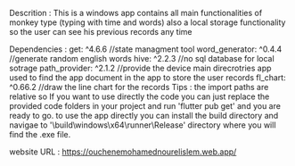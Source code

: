 Descrition : This is a windows app contains all main functionalities of monkey type (typing with time and words) also a local storage functionality so the user can see his previous records any time

Dependencies : 
  get: ^4.6.6 //state managment tool
  word_generator: ^0.4.4 //generate random english words
  hive: ^2.2.3 //no sql database for local sotrage
  path_provider: ^2.1.2 //provide the device main direcrotries app used to find the app document in the app to store the user records
  fl_chart: ^0.66.2 //draw the line chart for the records
Tips : 
  the import paths are relative so If you want to use directly the code you can just replace the provided code folders in your project and run 'flutter pub get' and you are ready to go.
  to use the app directly you can install the build directory and navigae to '\build\windows\x64\runner\Release' directory where you will find the .exe file.

website URL : https://ouchenemohamednourelislem.web.app/
